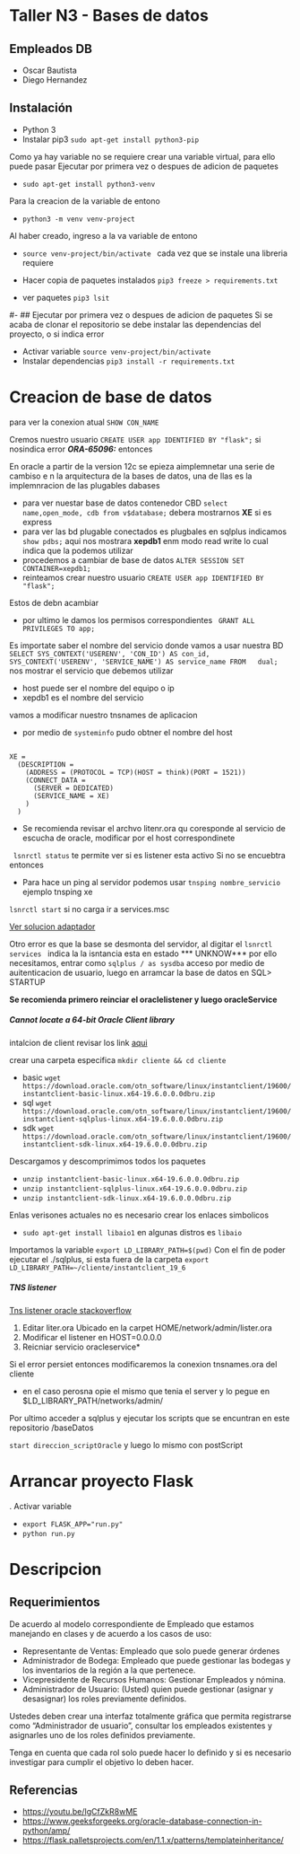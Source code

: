 # Taller N3 - Bases de datos
## Empleados DB

- Oscar Bautista
- Diego Hernandez

## Instalación 

- Python 3 
- Instalar pip3 ```sudo apt-get install python3-pip ```

 Como ya hay variable no se requiere crear una variable virtual, para ello  puede pasar  Ejecutar por primera vez  o despues de adicion de paquetes  
- ```sudo apt-get install python3-venv ```

Para la creacion de la variable  de entono 
- ``` python3 -m venv venv-project ```

Al haber creado, ingreso a la va variable de entono 

- ```source venv-project/bin/activate ```
cada vez que se instale una libreria requiere 

- Hacer copia de paquetes instalados ```pip3 freeze > requirements.txt ```
- ver paquetes ```pip3 lsit ```

#- ## Ejecutar por primera vez  o despues de adicion de paquetes 
Si se acaba de clonar el repositorio se debe instalar las dependencias del proyecto, o si indica error 

- Activar variable ```source venv-project/bin/activate ```
- Instalar dependencias ```pip3 install -r requirements.txt ```

# Creacion de base de datos

para ver la conexion atual ```SHOW CON_NAME```

Cremos nuestro usuario ```CREATE USER app IDENTIFIED BY "flask";``` si nosindica error ***ORA-65096:*** entonces 

En oracle a partir de la version 12c se epieza aimplemnetar una serie de cambiso e n la arquitectura de la bases de datos, una de llas es la implemnracion de las plugables dabases 

- para ver nuestar base de datos contenedor CBD ```select name,open_mode, cdb from v$database;``` debera mostrarnos **XE** si es express
- para ver las bd plugable conectados es plugbales en sqlplus indicamos ```show pdbs;``` aqui nos mostrara **xepdb1** enm modo read write lo cual indica que la podemos utilizar 
- procedemos a cambiar de base de datos ``` ALTER SESSION SET CONTAINER=xepdb1; ```
- reinteamos crear nuestro usuario ```CREATE USER app IDENTIFIED BY "flask";```

 Estos de debn acambiar 

- por ultimo le damos los permisos correspondientes ``` GRANT ALL PRIVILEGES TO app;```

Es importate saber el nombre del servicio donde vamos a usar nuestra BD ```SELECT SYS_CONTEXT('USERENV', 'CON_ID') AS con_id, SYS_CONTEXT('USERENV', 'SERVICE_NAME') AS service_name FROM   dual;```
nos mostrar el  servicio que debemos utilizar
- host puede ser el nombre del equipo o ip 
- xepdb1 es el nombre del servicio 

vamos a modificar nuestro tnsnames de aplicacion

- por medio de  ```systeminfo``` pudo obtner el nombre del host
<pre><code>
XE =
  (DESCRIPTION =
    (ADDRESS = (PROTOCOL = TCP)(HOST = think)(PORT = 1521))
    (CONNECT_DATA =
      (SERVER = DEDICATED)
      (SERVICE_NAME = XE)
    )
  )
</pre></code>

- Se recomienda revisar el archvo litenr.ora qu coresponde al servicio de escucha de oracle, modificar por el host correspondinete

``` lsnrctl status``` te permite ver si es listener esta activo 
Si no se encuebtra entonces 


- Para hace un ping al servidor podemos usar ```tnsping nombre_servicio``` ejemplo tnsping xe

``` lsnrctl start ``` si no carga ir a services.msc


[Ver solucion  adaptador ](http://www.rebellionrider.com/sql-developer-error-the-network-adapter-could-not-establish-the-connection/)


Otro error es que la base se desmonta del servidor,  al digitar el  ```lsnrctl services ``` indica la la isntancia esta en estado *** UNKNOW*** por ello necesitamos, entrar como ```sqlplus / as sysdba``` acceso por medio de auitenticacion de usuario, luego en arramcar la base de datos en SQL> STARTUP 

**Se recomienda primero reinciar el oraclelistener y luego oracleService**

##### Cannot locate a 64-bit Oracle Client library
intalcion de client  revisar los link [aqui](https://www.oracle.com/database/technologies/instant-client/linux-x86-64-downloads.html)

crear una carpeta especifica 
``` mkdir cliente && cd cliente ```

- basic ``` wget https://download.oracle.com/otn_software/linux/instantclient/19600/instantclient-basic-linux.x64-19.6.0.0.0dbru.zip ``` 
- sql   ``` wget https://download.oracle.com/otn_software/linux/instantclient/19600/instantclient-sqlplus-linux.x64-19.6.0.0.0dbru.zip ```
- sdk   ``` wget https://download.oracle.com/otn_software/linux/instantclient/19600/instantclient-sdk-linux.x64-19.6.0.0.0dbru.zip ```

Descargamos y descomprimimos todos los paquetes

- ```unzip instantclient-basic-linux.x64-19.6.0.0.0dbru.zip ``` 
- ``` unzip instantclient-sqlplus-linux.x64-19.6.0.0.0dbru.zip ```    
- ``` unzip instantclient-sdk-linux.x64-19.6.0.0.0dbru.zip     ```  

Enlas verisones actuales no es necesario crear los enlaces simbolicos 

- ```sudo apt-get install libaio1``` en algunas distros es ```libaio```

Importamos la variable 
```export LD_LIBRARY_PATH=$(pwd)``` Con el fin de poder ejecutar el ./sqlplus, si esta fuera de la carpeta ```export LD_LIBRARY_PATH=~/cliente/instantclient_19_6```

##### TNS listener 
[Tns listener oracle stackoverflow]( https://stackoverflow.com/questions/13358656/oracle-client-ora-12541-tnsno-listener)
1. Editar liter.ora Ubicado en la carpet HOME/network/admin/lister.ora
2. Modificar el listener en HOST=0.0.0.0
3. Reicniar servicio oracleservice*

Si el error persiet entonces modificaremos la conexion tnsnames.ora del cliente
- en el caso perosna opie el mismo que tenia el server y lo pegue en $LD_LIBRARY_PATH/networks/admin/

Por ultimo acceder a sqlplus y ejecutar los scripts que se encuntran en este repositorio /baseDatos

```start direccion_scriptOracle``` y luego lo mismo con postScript

# Arrancar proyecto Flask 
. Activar variable 
- ```export FLASK_APP="run.py" ```
- ```python run.py ```

# Descripcion 

## Requerimientos
De acuerdo al modelo correspondiente de Empleado que estamos manejando en clases y de
acuerdo a los casos de uso:

- Representante de Ventas: Empleado que solo puede generar órdenes
- Administrador de Bodega: Empleado que puede gestionar las bodegas y los 
    inventarios de la región a la que pertenece.
- Vicepresidente de Recursos Humanos: Gestionar Empleados y nómina.
- Administrador de Usuario: (Usted) quien puede gestionar (asignar y desasignar) los
roles previamente definidos.

Ustedes deben crear una interfaz totalmente gráfica que permita registrarse como
“Administrador de usuario”, consultar los empleados existentes y asignarles uno de los roles
definidos previamente.

Tenga en cuenta que cada rol solo puede hacer lo definido y si es necesario investigar para
cumplir el objetivo lo deben hacer.

## Referencias

- https://youtu.be/IgCfZkR8wME
- https://www.geeksforgeeks.org/oracle-database-connection-in-python/amp/
- https://flask.palletsprojects.com/en/1.1.x/patterns/templateinheritance/

